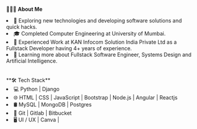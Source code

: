 👨🏻‍💻 **About Me**
<li>🤔   Exploring new technologies and developing software solutions and quick hacks.</li>
<li>🎓   Completed Computer Engineering at University of Mumbai.</li>
<li>💼   Experienced Work at KAN Infocom Solution India Private Ltd  as a Fullstack Developer having 4+ years of experience.</li>
<li>🌱   Learning more about Fullstack Software Engineer, Systems Design and Artificial Intelligence.</li>
<br><br>
**🛠 Tech Stack**
<li>💻   Python | Django</li>
<li>🌐   HTML | CSS | JavaScript | Bootstrap | Node.js | Angular | Reactjs</li>
<li>🛢   MySQL | MongoDB | Postgres</li>
<li>🔧   Git | Gitlab | Bitbucket</li>
<li>🖥   UI / UX | Canva |</li>

<!---
suyogpawar460/suyogpawar460 is a ✨ special ✨ repository because its `README.md` (this file) appears on your GitHub profile.
You can click the Preview link to take a look at your changes.
--->
